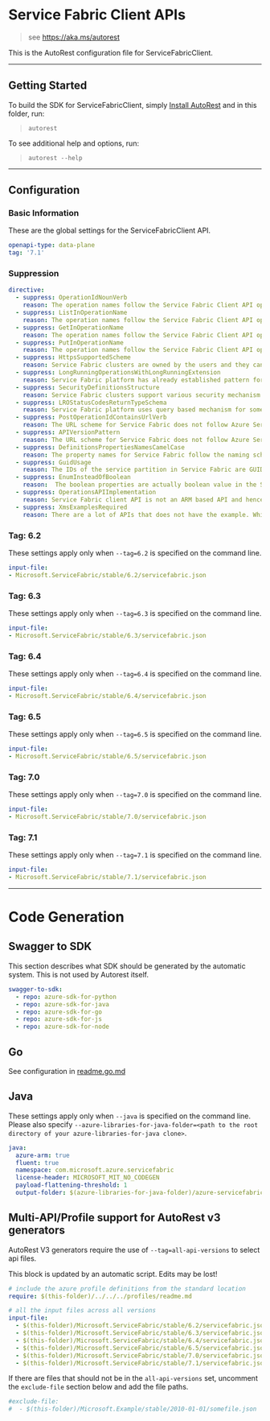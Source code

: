 # Service Fabric Client APIs

> see https://aka.ms/autorest

This is the AutoRest configuration file for ServiceFabricClient.


---
## Getting Started
To build the SDK for ServiceFabricClient, simply [Install AutoRest](https://aka.ms/autorest/install) and in this folder, run:

> `autorest`

To see additional help and options, run:

> `autorest --help`
---

## Configuration



### Basic Information
These are the global settings for the ServiceFabricClient API.

``` yaml
openapi-type: data-plane
tag: '7.1'
```

### Suppression

``` yaml
directive:
  - suppress: OperationIdNounVerb
    reason: The operation names follow the Service Fabric Client API operation names from the existing .NET SDK.
  - suppress: ListInOperationName
    reason: The operation names follow the Service Fabric Client API operation names from the existing .NET SDK.
  - suppress: GetInOperationName
    reason: The operation names follow the Service Fabric Client API operation names from the existing .NET SDK.
  - suppress: PutInOperationName
    reason: The operation names follow the Service Fabric Client API operation names from the existing .NET SDK.
  - suppress: HttpsSupportedScheme
    reason: Service Fabric clusters are owned by the users and they can be configured to have a secure or un-secure client connection endpoint.
  - suppress: LongRunningOperationsWithLongRunningExtension
    reason: Service Fabric platform has already established pattern for paged responses based on ContinuationToken parameter.
  - suppress: SecurityDefinitionsStructure
    reason: Service Fabric clusters support various security mechanism for the REST endpoint, this includes certificate, Kerberos, AD, AAD and others. The documentation for the REST API includes information on how to authenticate to the cluster endpoint secured with different mechanisms.
  - suppress: LROStatusCodesReturnTypeSchema
    reason: Service Fabric platform uses query based mechanism for some of the long running operations.
  - suppress: PostOperationIdContainsUrlVerb
    reason: The URL scheme for Service Fabric does not follow Azure Service rules. Service Fabric supports various functions on different entities that are modeled using POST.
  - suppress: APIVersionPattern
    reason: The URL scheme for Service Fabric does not follow Azure Service rules. Service Fabric supports various functions on different entities that are modeled using POST.
  - suppress: DefinitionsPropertiesNamesCamelCase
    reason: The property names for Service Fabric follow the naming scheme of existing property names in our client SDK and concepts.
  - suppress: GuidUsage
    reason: The IDs of the service partition in Service Fabric are GUIDs.
  - suppress: EnumInsteadOfBoolean
    reason:  The boolean properties are actually boolean value in the Service Fabric's application model.
  - suppress: OperationsAPIImplementation
    reason: Service Fabric client API is not an ARM based API and hence this rule is not applicable.
  - suppress: XmsExamplesRequired
    reason: There are a lot of APIs that does not have the example. While it is being worked upon disabling this to ensure that we catch and fix other violations

```

### Tag: 6.2

These settings apply only when `--tag=6.2` is specified on the command line.

``` yaml $(tag) == '6.2'
input-file:
- Microsoft.ServiceFabric/stable/6.2/servicefabric.json

```

### Tag: 6.3

These settings apply only when `--tag=6.3` is specified on the command line.

``` yaml $(tag) == '6.3'
input-file:
- Microsoft.ServiceFabric/stable/6.3/servicefabric.json

```

### Tag: 6.4

These settings apply only when `--tag=6.4` is specified on the command line.

``` yaml $(tag) == '6.4'
input-file:
- Microsoft.ServiceFabric/stable/6.4/servicefabric.json

```

### Tag: 6.5

These settings apply only when `--tag=6.5` is specified on the command line.

``` yaml $(tag) == '6.5'
input-file:
- Microsoft.ServiceFabric/stable/6.5/servicefabric.json

```

### Tag: 7.0

These settings apply only when `--tag=7.0` is specified on the command line.

``` yaml $(tag) == '7.0'
input-file:
- Microsoft.ServiceFabric/stable/7.0/servicefabric.json

```

### Tag: 7.1

These settings apply only when `--tag=7.1` is specified on the command line.

``` yaml $(tag) == '7.1'
input-file:
- Microsoft.ServiceFabric/stable/7.1/servicefabric.json

```

---
# Code Generation

## Swagger to SDK

This section describes what SDK should be generated by the automatic system.
This is not used by Autorest itself.

``` yaml $(swagger-to-sdk)
swagger-to-sdk:
  - repo: azure-sdk-for-python
  - repo: azure-sdk-for-java
  - repo: azure-sdk-for-go
  - repo: azure-sdk-for-js
  - repo: azure-sdk-for-node
```

## Go

See configuration in [readme.go.md](./readme.go.md)

## Java

These settings apply only when `--java` is specified on the command line.
Please also specify `--azure-libraries-for-java-folder=<path to the root directory of your azure-libraries-for-java clone>`.

``` yaml $(java)
java:
  azure-arm: true
  fluent: true
  namespace: com.microsoft.azure.servicefabric
  license-header: MICROSOFT_MIT_NO_CODEGEN
  payload-flattening-threshold: 1
  output-folder: $(azure-libraries-for-java-folder)/azure-servicefabric
```

## Multi-API/Profile support for AutoRest v3 generators 

AutoRest V3 generators require the use of `--tag=all-api-versions` to select api files.

This block is updated by an automatic script. Edits may be lost!

``` yaml $(tag) == 'all-api-versions' /* autogenerated */
# include the azure profile definitions from the standard location
require: $(this-folder)/../../../profiles/readme.md

# all the input files across all versions
input-file:
  - $(this-folder)/Microsoft.ServiceFabric/stable/6.2/servicefabric.json
  - $(this-folder)/Microsoft.ServiceFabric/stable/6.3/servicefabric.json
  - $(this-folder)/Microsoft.ServiceFabric/stable/6.4/servicefabric.json
  - $(this-folder)/Microsoft.ServiceFabric/stable/6.5/servicefabric.json
  - $(this-folder)/Microsoft.ServiceFabric/stable/7.0/servicefabric.json
  - $(this-folder)/Microsoft.ServiceFabric/stable/7.1/servicefabric.json

```

If there are files that should not be in the `all-api-versions` set, 
uncomment the  `exclude-file` section below and add the file paths.

``` yaml $(tag) == 'all-api-versions'
#exclude-file: 
#  - $(this-folder)/Microsoft.Example/stable/2010-01-01/somefile.json
```

